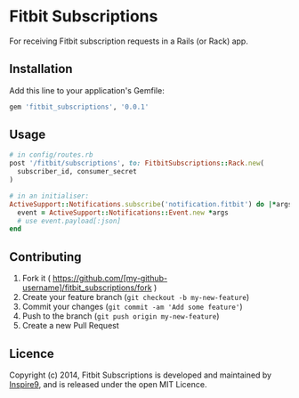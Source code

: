 # Fitbit Subscriptions

For receiving Fitbit subscription requests in a Rails (or Rack) app.

## Installation

Add this line to your application's Gemfile:

```ruby
gem 'fitbit_subscriptions', '0.0.1'
```

## Usage

```ruby
# in config/routes.rb
post '/fitbit/subscriptions', to: FitbitSubscriptions::Rack.new(
  subscriber_id, consumer_secret
)

# in an initialiser:
ActiveSupport::Notifications.subscribe('notification.fitbit') do |*args|
  event = ActiveSupport::Notifications::Event.new *args
  # use event.payload[:json]
end
```

## Contributing

1. Fork it ( https://github.com/[my-github-username]/fitbit_subscriptions/fork )
2. Create your feature branch (`git checkout -b my-new-feature`)
3. Commit your changes (`git commit -am 'Add some feature'`)
4. Push to the branch (`git push origin my-new-feature`)
5. Create a new Pull Request

## Licence

Copyright (c) 2014, Fitbit Subscriptions is developed and maintained by [Inspire9](http://development.inspire9.com), and is released under the open MIT Licence.
